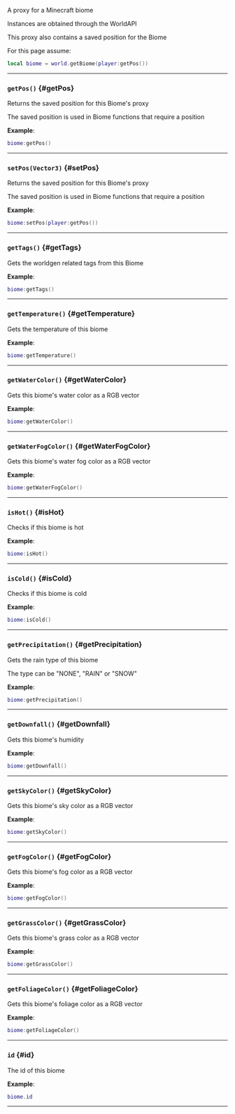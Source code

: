 A proxy for a Minecraft biome

Instances are obtained through the WorldAPI

This proxy also contains a saved position for the Biome

For this page assume:

```lua
local biome = world.getBiome(player:getPos())
```

---

### `getPos()` {#getPos}

Returns the saved position for this Biome's proxy

The saved position is used in Biome functions that require a position

**Example**:

```lua
biome:getPos()
```

---

### `setPos(Vector3)` {#setPos}

Returns the saved position for this Biome's proxy

The saved position is used in Biome functions that require a position

**Example**:

```lua
biome:setPos(player:getPos())
```

---

### `getTags()` {#getTags}

Gets the worldgen related tags from this Biome

**Example**:

```lua
biome:getTags()
```

---

### `getTemperature()` {#getTemperature}

Gets the temperature of this biome

**Example**:

```lua
biome:getTemperature()
```

---

### `getWaterColor()` {#getWaterColor}

Gets this biome's water color as a RGB vector

**Example**:

```lua
biome:getWaterColor()
```

---

### `getWaterFogColor()` {#getWaterFogColor}

Gets this biome's water fog color as a RGB vector

**Example**:

```lua
biome:getWaterFogColor()
```

---

### `isHot()` {#isHot}

Checks if this biome is hot

**Example**:

```lua
biome:isHot()
```

---

### `isCold()` {#isCold}

Checks if this biome is cold

**Example**:

```lua
biome:isCold()
```

---

### `getPrecipitation()` {#getPrecipitation}

Gets the rain type of this biome

The type can be "NONE", "RAIN" or "SNOW"

**Example**:

```lua
biome:getPrecipitation()
```

---

### `getDownfall()` {#getDownfall}

Gets this biome's humidity

**Example**:

```lua
biome:getDownfall()
```

---

### `getSkyColor()` {#getSkyColor}

Gets this biome's sky color as a RGB vector

**Example**:

```lua
biome:getSkyColor()
```

---

### `getFogColor()` {#getFogColor}

Gets this biome's fog color as a RGB vector

**Example**:

```lua
biome:getFogColor()
```

---

### `getGrassColor()` {#getGrassColor}

Gets this biome's grass color as a RGB vector

**Example**:

```lua
biome:getGrassColor()
```

---

### `getFoliageColor()` {#getFoliageColor}

Gets this biome's foliage color as a RGB vector

**Example**:

```lua
biome:getFoliageColor()
```

---

### `id` {#id}

The id of this biome

**Example**:

```lua
biome.id
```

---

